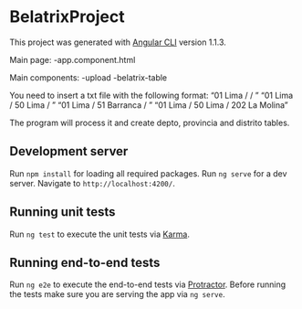 # BelatrixProject

This project was generated with [Angular CLI](https://github.com/angular/angular-cli) version 1.1.3.

Main page: 
-app.component.html

Main components:
-upload
-belatrix-table

You need to insert a txt file with the following format:
“01 Lima /  / ”
“01 Lima / 50 Lima / ”
“01 Lima / 51 Barranca / ”
“01 Lima / 50 Lima / 202 La Molina”

The program will process it and create depto, provincia and distrito tables.

## Development server
Run `npm install` for loading all required packages.
Run `ng serve` for a dev server. Navigate to `http://localhost:4200/`. 

## Running unit tests

Run `ng test` to execute the unit tests via [Karma](https://karma-runner.github.io).

## Running end-to-end tests

Run `ng e2e` to execute the end-to-end tests via [Protractor](http://www.protractortest.org/).
Before running the tests make sure you are serving the app via `ng serve`.

